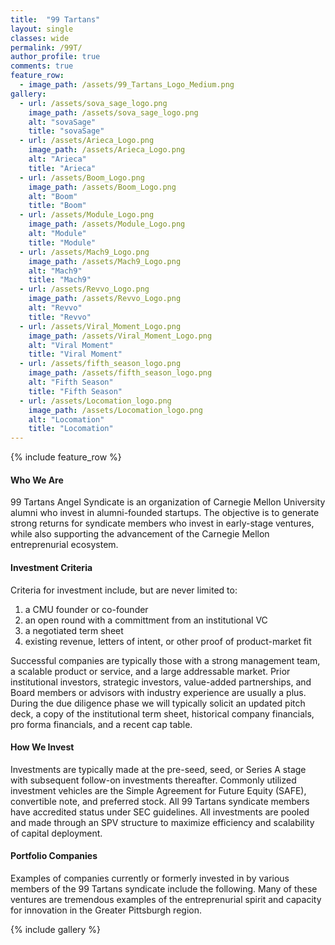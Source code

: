 ```yaml
---
title:  "99 Tartans"
layout: single
classes: wide
permalink: /99T/
author_profile: true
comments: true
feature_row:
  - image_path: /assets/99_Tartans_Logo_Medium.png
gallery:
  - url: /assets/sova_sage_logo.png
    image_path: /assets/sova_sage_logo.png
    alt: "sovaSage"
    title: "sovaSage"
  - url: /assets/Arieca_Logo.png
    image_path: /assets/Arieca_Logo.png
    alt: "Arieca"
    title: "Arieca"
  - url: /assets/Boom_Logo.png
    image_path: /assets/Boom_Logo.png
    alt: "Boom"
    title: "Boom"
  - url: /assets/Module_Logo.png
    image_path: /assets/Module_Logo.png
    alt: "Module"
    title: "Module"
  - url: /assets/Mach9_Logo.png
    image_path: /assets/Mach9_Logo.png
    alt: "Mach9"
    title: "Mach9"
  - url: /assets/Revvo_Logo.png
    image_path: /assets/Revvo_Logo.png
    alt: "Revvo"
    title: "Revvo"
  - url: /assets/Viral_Moment_Logo.png
    image_path: /assets/Viral_Moment_Logo.png
    alt: "Viral Moment"
    title: "Viral Moment"
  - url: /assets/fifth_season_logo.png
    image_path: /assets/fifth_season_logo.png
    alt: "Fifth Season"
    title: "Fifth Season"
  - url: /assets/Locomation_logo.png
    image_path: /assets/Locomation_logo.png
    alt: "Locomation"
    title: "Locomation"
---
```

{% include feature_row %}
#### Who We Are
99 Tartans Angel Syndicate is an organization of Carnegie Mellon University alumni who invest in alumni-founded startups. The objective is to generate strong returns for syndicate members who invest in early-stage ventures, while also supporting the advancement of the Carnegie Mellon entreprenurial ecosystem.

#### Investment Criteria
Criteria for investment include, but are never limited to:
1. a CMU founder or co-founder
2. an open round with a committment from an institutional VC
3. a negotiated term sheet
4. existing revenue, letters of intent, or other proof of product-market fit

Successful companies are typically those with a strong management team, a scalable product or service, and a large addressable market. Prior institutional investors, strategic investors, value-added partnerships, and Board members or advisors with industry experience are usually a plus. During the due diligence phase we will typically solicit an updated pitch deck, a copy of the institutional term sheet, historical company financials, pro forma financials, and a recent cap table.

#### How We Invest
Investments are typically made at the pre-seed, seed, or Series A stage with subsequent follow-on investments thereafter. Commonly utilized investment vehicles are the Simple Agreement for Future Equity (SAFE), convertible note, and preferred stock.  All 99 Tartans syndicate members have accredited status under SEC guidelines. All investments are pooled and made through an SPV structure to maximize efficiency and scalability of capital deployment.

#### Portfolio Companies
Examples of companies currently or formerly invested in by various members of the 99 Tartans syndicate include the following. Many of these ventures are tremendous examples of the entreprenurial spirit and capacity for innovation in the Greater Pittsburgh region.

{% include gallery %}
